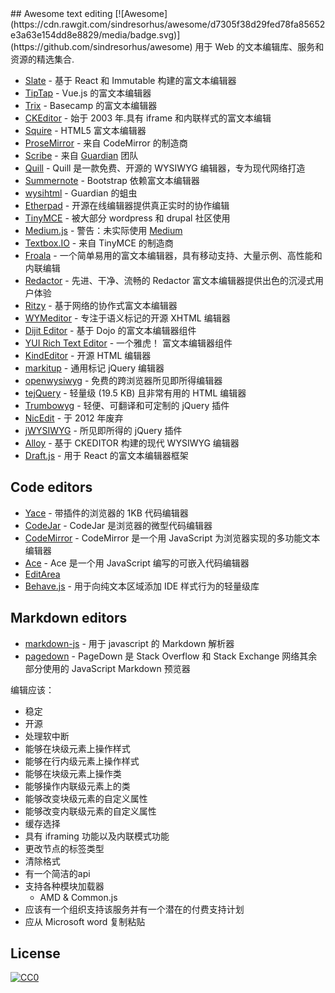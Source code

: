<div class="github-widget" data-repo="dok/awesome-text-editing"></div>
## Awesome text editing [![Awesome](https://cdn.rawgit.com/sindresorhus/awesome/d7305f38d29fed78fa85652e3a63e154dd8e8829/media/badge.svg)](https://github.com/sindresorhus/awesome)
用于 Web 的文本编辑库、服务和资源的精选集合.

* [Slate](https://github.com/ianstormtaylor/slate) - 基于 React 和 Immutable 构建的富文本编辑器
* [TipTap](https://github.com/scrumpy/tiptap) - Vue.js 的富文本编辑器
* [Trix](https://github.com/basecamp/trix) - Basecamp 的富文本编辑器
* [CKEditor](http://ckeditor.com/) - 始于 2003 年.具有 iframe 和内联样式的富文本编辑
* [Squire](https://github.com/neilj/Squire) - HTML5 富文本编辑器
* [ProseMirror](http://prosemirror.net/) - 来自 CodeMirror 的制造商
* [Scribe](https://github.com/guardian/scribe) - 来自 [Guardian](http://www.theguardian.com/) 团队
* [Quill](http://quilljs.com/) - Quill 是一款免费、开源的 WYSIWYG 编辑器，专为现代网络打造
* [Summernote](http://summernote.org/) - Bootstrap 依赖富文本编辑器
* [wysihtml](http://wysihtml.com/) - Guardian 的蛆虫
* [Etherpad](http://etherpad.org/) - 开源在线编辑器提供真正实时的协作编辑
* [TinyMCE](http://www.tinymce.com/) - 被大部分 wordpress 和 drupal 社区使用
* [Medium.js](http://jakiestfu.github.io/Medium.js/docs/) - 警告：未实际使用 [Medium](https://medium.com/)
* [Textbox.IO](https://textbox.io/) - 来自 TinyMCE 的制造商
* [Froala](https://www.froala.com/wysiwyg-editor) - 一个简单易用的富文本编辑器，具有移动支持、大量示例、高性能和内联编辑
* [Redactor](http://imperavi.com/redactor/) - 先进、干净、流畅的 Redactor 富文本编辑器提供出色的沉浸式用户体验
* [Ritzy](https://github.com/ritzyed/ritzy) - 基于网络的协作式富文本编辑器
* [WYMeditor](http://www.wymeditor.org/) - 专注于语义标记的开源 XHTML 编辑器
* [Dijit Editor](http://dojotoolkit.org/) - 基于 Dojo 的富文本编辑器组件
* [YUI Rich Text Editor](http://yui.github.io/yui2/)  - 一个雅虎！ 富文本编辑器组件
* [KindEditor](https://github.com/kindsoft/kindeditor) - 开源 HTML 编辑器
* [markitup](http://markitup.jaysalvat.com/home/) - 通用标记 jQuery 编辑器
* [openwysiwyg](http://www.openwebware.com/) - 免费的跨浏览器所见即所得编辑器
* [tejQuery](http://jqueryte.com/) - 轻量级 (19.5 KB) 且非常有用的 HTML 编辑器
* [Trumbowyg](http://alex-d.github.io/Trumbowyg/) - 轻便、可翻译和可定制的 jQuery 插件
* [NicEdit](http://nicedit.com/) - 于 2012 年废弃
* [jWYSIWYG](https://github.com/jwysiwyg/jwysiwyg) - 所见即所得的 jQuery 插件 
* [Alloy](http://alloyeditor.com/) - 基于 CKEDITOR 构建的现代 WYSIWYG 编辑器
* [Draft.js](http://facebook.github.io/draft-js/) - 用于 React 的富文本编辑器框架

## Code editors

* [Yace](https://solopov.dev/yace) - 带插件的浏览器的 1KB 代码编辑器
* [CodeJar](https://medv.io/codejar/) - CodeJar 是浏览器的微型代码编辑器
* [CodeMirror](https://codemirror.net/) - CodeMirror 是一个用 JavaScript 为浏览器实现的多功能文本编辑器
* [Ace](https://ace.c9.io/#nav=about) - Ace 是一个用 JavaScript 编写的可嵌入代码编辑器
* [EditArea](http://www.cdolivet.com/editarea/editarea/exemples/exemple_full.html)
* [Behave.js](http://jakiestfu.github.io/Behave.js/) - 用于向纯文本区域添加 IDE 样式行为的轻量级库


## Markdown editors

* [markdown-js](https://github.com/evilstreak/markdown-js) - 用于 javascript 的 Markdown 解析器
* [pagedown](https://code.google.com/p/pagedown/wiki/PageDown) - PageDown 是 Stack Overflow 和 Stack Exchange 网络其余部分使用的 JavaScript Markdown 预览器


编辑应该：
* 稳定
* 开源
* 处理软中断
* 能够在块级元素上操作样式
* 能够在行内级元素上操作样式
* 能够在块级元素上操作类
* 能够操作内联级元素上的类
* 能够改变块级元素的自定义属性
* 能够改变内联级元素的自定义属性
* 缓存选择
* 具有 iframing 功能以及内联模式功能
* 更改节点的标签类型
* 清除格式
* 有一个简洁的api
* 支持各种模块加载器
    * AMD &amp; Common.js
* 应该有一个组织支持该服务并有一个潜在的付费支持计划
* 应从 Microsoft word 复制粘贴


## License

[![CC0](http://i.creativecommons.org/p/zero/1.0/88x31.png)](http://creativecommons.org/publicdomain/zero/1.0/)
